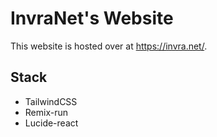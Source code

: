 # InvraNet's Website

This website is hosted over at <https://invra.net/>.

## Stack

- TailwindCSS
- Remix-run
- Lucide-react
